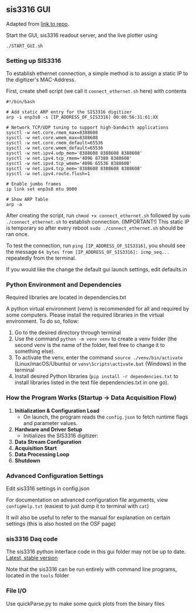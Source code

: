 ## sis3316 GUI ###

Adapted from [link to repo](https://github.com/dougUCN/sis3316_gui).

Start the GUI, sis3316 readout server, and the live plotter using 

```
./START_GUI.sh
```
### Setting up SIS3316 ###

To establish ethernet connection, a simple method is to assign a static IP to the digitizer's MAC-Address. 

First, create shell script (we call it `connect_ethernet.sh` here) with contents

```
#!/bin/bash

# Add static ARP entry for the SIS3316 digitizer
arp -i enp3s0 -s [IP_ADDRESS_OF_SIS3316] 00:00:56:31:61:XX

# Network TCP/UDP tuning to support high-bandwith applications
sysctl -w net.core.rmem_max=8388608
sysctl -w net.core.wmem_max=8388608
sysctl -w net.core.rmem_default=65536
sysctl -w net.core.wmem_default=65536
sysctl -w net.ipv4.udp_mem='8388608 8388608 8388608'
sysctl -w net.ipv4.tcp_rmem='4096 87380 8388608'
sysctl -w net.ipv4.tcp_wmem='4096 65536 8388608'
sysctl -w net.ipv4.tcp_mem='8388608 8388608 8388608'
sysctl -w net.ipv4.route.flush=1

# Enable jumbo frames
ip link set enp3s0 mtu 9000

# Show ARP Table
arp -a
```

After creating the script, run `chmod +x connect_ethernet.sh` followed by `sudo ./connect_ethernet.sh` to establish connection. (IMPORTANT!) This static IP is temporary so after every reboot `sudo ./connect_ethernet.sh` should be ran once. 

To test the connection, run `ping [IP_ADDRESS_OF_SIS3316]`, you should see the message `64 bytes from [IP_ADDRESS_OF_SIS3316]: icmp_seq...` repeatedly from the terminal.

If you would like the change the default gui launch settings, edit defaults.in

### Python Environment and Dependencies ###

Required libraries are located in dependencies.txt

A python virtual environment (venv) is recommended for all and required by some computers. Please install the required libraries in the virtual environment. To do so, follow:

1. Go to the desired directory through terminal
2. Use the command ```python -m venv venv``` to create a venv folder (the second venv is the name of the folder, feel free to change it to something else).
3. To activate the venv, enter the command ```source ./venv/bin/activate``` (Linux/macOS/Ubuntu) or ```venv\Scripts\activate.bat``` (Windows) in the terminal
4. Install desired Python libraries (```pip install -r dependencies.txt``` to install libraries listed in the text file dependencies.txt in one go).

### How the Program Works (Startup -> Data Acquisition Flow) ###

1. **Initialization & Configuration Load**
   - On launch, the program reads the `config.json` to fetch runtime flags and parameter values.
3. **Hardware and Driver Setup**
   - Initializes the SIS3316 digitizer: 
5. **Data Stream Configuration**
6. **Acquisition Start**
7. **Data Processing Loop**
8. **Shutdown**

### Advanced Configuration Settings ###

Edit sis3316 settings in config.json

For documentation on advanced configuration file arguments, view `configHelp.txt` (easiest to just dump it to terminal with `cat`)

It will also be useful to refer to the manual for explanation on certain settings (this is also hosted on the OSF page)

### sis3316 Daq code ###

The sis3316 python interface code in this gui folder may not be up to date. [Latest, stable version](https://github.com/dougUCN/SIS3316)

Note that the sis3316 can be run entirely with command line programs, located in the `tools` folder

### File I/O ###

Use quickParse.py to make some quick plots from the binary files



